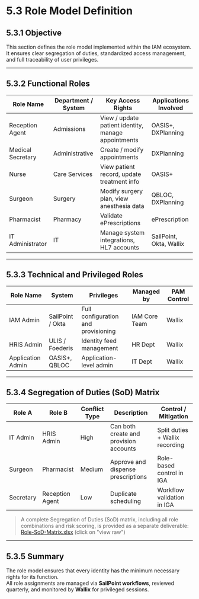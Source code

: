 # 5.3 Role Model Definition

## 5.3.1 Objective
This section defines the role model implemented within the IAM ecosystem.  
It ensures clear segregation of duties, standardized access management, and full traceability of user privileges.

---

## 5.3.2 Functional Roles

| **Role Name** | **Department / System** | **Key Access Rights** | **Applications Involved** |
|----------------|--------------------------|------------------------|----------------------------|
| Reception Agent | Admissions | View / update patient identity, manage appointments | OASIS+, DXPlanning |
| Medical Secretary | Administrative | Create / modify appointments | DXPlanning |
| Nurse | Care Services | View patient record, update treatment info | OASIS+ |
| Surgeon | Surgery | Modify surgery plan, view anesthesia data | QBLOC, DXPlanning |
| Pharmacist | Pharmacy | Validate ePrescriptions | ePrescription |
| IT Administrator | IT | Manage system integrations, HL7 accounts | SailPoint, Okta, Wallix |

---

## 5.3.3 Technical and Privileged Roles

| **Role Name** | **System** | **Privileges** | **Managed by** | **PAM Control** |
|----------------|------------|----------------|----------------|-----------------|
| IAM Admin | SailPoint / Okta | Full configuration and provisioning | IAM Core Team | Wallix |
| HRIS Admin | ULIS / Foederis | Identity feed management | HR Dept | Wallix |
| Application Admin | OASIS+, QBLOC | Application-level admin | IT Dept | Wallix |

---

## 5.3.4 Segregation of Duties (SoD) Matrix

| **Role A** | **Role B** | **Conflict Type** | **Description** | **Control / Mitigation** |
|-------------|-------------|-------------------|------------------|--------------------------|
| IT Admin | HRIS Admin | High | Can both create and provision accounts | Split duties + Wallix recording |
| Surgeon | Pharmacist | Medium | Approve and dispense prescriptions | Role-based control in IGA |
| Secretary | Reception Agent | Low | Duplicate scheduling | Workflow validation in IGA |

> A complete Segregation of Duties (SoD) matrix, including all role combinations and risk scoring,
> is provided as a separate deliverable: [Role-SoD-Matrix.xlsx](../99_Support-documents/Role_SoD_Matrix.xlsx) (click on "view raw")

---

## 5.3.5 Summary
The role model ensures that every identity has the minimum necessary rights for its function.  
All role assignments are managed via **SailPoint workflows**, reviewed quarterly, and monitored by **Wallix** for privileged sessions.

